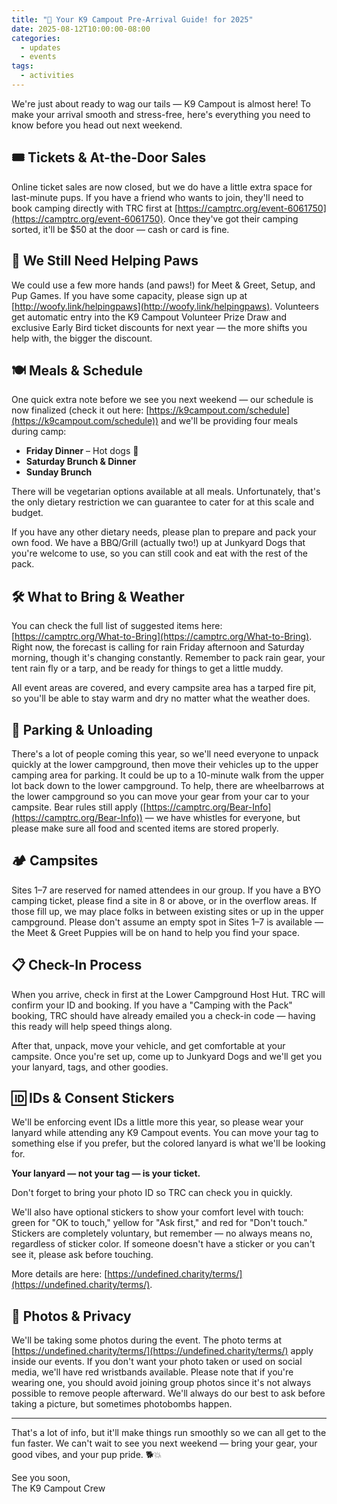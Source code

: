 ```yaml
---
title: "🐾 Your K9 Campout Pre-Arrival Guide! for 2025"
date: 2025-08-12T10:00:00-08:00
categories:
  - updates
  - events
tags:
  - activities
---
```


We're just about ready to wag our tails — K9 Campout is almost here! To make your arrival smooth and stress-free, here's everything you need to know before you head out next weekend.

## 🎟 Tickets & At-the-Door Sales

Online ticket sales are now closed, but we do have a little extra space for last-minute pups. If you have a friend who wants to join, they'll need to book camping directly with TRC first at [https://camptrc.org/event-6061750](https://camptrc.org/event-6061750). Once they've got their camping sorted, it'll be $50 at the door — cash or card is fine.

## 🐾 We Still Need Helping Paws

We could use a few more hands (and paws!) for Meet & Greet, Setup, and Pup Games. If you have some capacity, please sign up at [http://woofy.link/helpingpaws](http://woofy.link/helpingpaws). Volunteers get automatic entry into the K9 Campout Volunteer Prize Draw and exclusive Early Bird ticket discounts for next year — the more shifts you help with, the bigger the discount.

## 🍽️ Meals & Schedule

One quick extra note before we see you next weekend — our schedule is now finalized (check it out here: [https://k9campout.com/schedule](https://k9campout.com/schedule)) and we'll be providing four meals during camp:

- **Friday Dinner** – Hot dogs 🌭
- **Saturday Brunch & Dinner**
- **Sunday Brunch**

There will be vegetarian options available at all meals. Unfortunately, that's the only dietary restriction we can guarantee to cater for at this scale and budget.

If you have any other dietary needs, please plan to prepare and pack your own food. We have a BBQ/Grill (actually two!) up at Junkyard Dogs that you're welcome to use, so you can still cook and eat with the rest of the pack.



## 🛠 What to Bring & Weather

You can check the full list of suggested items here: [https://camptrc.org/What-to-Bring](https://camptrc.org/What-to-Bring). Right now, the forecast is calling for rain Friday afternoon and Saturday morning, though it's changing constantly. Remember to pack rain gear, your tent rain fly or a tarp, and be ready for things to get a little muddy.

All event areas are covered, and every campsite area has a tarped fire pit, so you'll be able to stay warm and dry no matter what the weather does.

## 🚗 Parking & Unloading

There's a lot of people coming this year, so we'll need everyone to unpack quickly at the lower campground, then move their vehicles up to the upper camping area for parking. It could be up to a 10-minute walk from the upper lot back down to the lower campground. To help, there are wheelbarrows at the lower campground so you can move your gear from your car to your campsite. Bear rules still apply ([https://camptrc.org/Bear-Info](https://camptrc.org/Bear-Info)) — we have whistles for everyone, but please make sure all food and scented items are stored properly.

## 🏕 Campsites

Sites 1–7 are reserved for named attendees in our group. If you have a BYO camping ticket, please find a site in 8 or above, or in the overflow areas. If those fill up, we may place folks in between existing sites or up in the upper campground. Please don't assume an empty spot in Sites 1–7 is available — the Meet & Greet Puppies will be on hand to help you find your space.

## 📋 Check-In Process

When you arrive, check in first at the Lower Campground Host Hut. TRC will confirm your ID and booking. If you have a "Camping with the Pack" booking, TRC should have already emailed you a check-in code — having this ready will help speed things along.

After that, unpack, move your vehicle, and get comfortable at your campsite. Once you're set up, come up to Junkyard Dogs and we'll get you your lanyard, tags, and other goodies.

## 🆔 IDs & Consent Stickers

We'll be enforcing event IDs a little more this year, so please wear your lanyard while attending any K9 Campout events. You can move your tag to something else if you prefer, but the colored lanyard is what we'll be looking for.

**Your lanyard — not your tag — is your ticket.**

Don't forget to bring your photo ID so TRC can check you in quickly.

We'll also have optional stickers to show your comfort level with touch: green for "OK to touch," yellow for "Ask first," and red for "Don't touch." Stickers are completely voluntary, but remember — no always means no, regardless of sticker color. If someone doesn't have a sticker or you can't see it, please ask before touching.

More details are here: [https://undefined.charity/terms/](https://undefined.charity/terms/).

## 📸 Photos & Privacy

We'll be taking some photos during the event. The photo terms at [https://undefined.charity/terms/](https://undefined.charity/terms/) apply inside our events. If you don't want your photo taken or used on social media, we'll have red wristbands available. Please note that if you're wearing one, you should avoid joining group photos since it's not always possible to remove people afterward. We'll always do our best to ask before taking a picture, but sometimes photobombs happen.

---

That's a lot of info, but it'll make things run smoothly so we can all get to the fun faster. We can't wait to see you next weekend — bring your gear, your good vibes, and your pup pride. 🐕💥

See you soon,  
The K9 Campout Crew
